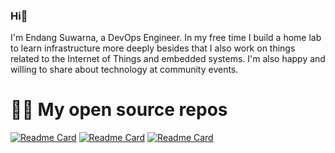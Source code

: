 ### Hi👋

I'm Endang Suwarna, a DevOps Engineer. In my free time I build a home lab to learn infrastructure more deeply besides that I also work on things related to the Internet of Things and embedded systems. I'm also happy and willing to share about technology at community events.

# 🧑‍💻 My open source repos

[![Readme Card](https://github-readme-stats.vercel.app/api/pin/?username=edsuwarna&repo=pangkalan&theme=radical)](https://github.com/edsuwarna/pangkalan)
[![Readme Card](https://github-readme-stats.vercel.app/api/pin/?username=edsuwarna&repo=whatilearned&theme=radical)](https://github.com/edsuwarna/whatilearned)
[![Readme Card](https://github-readme-stats.vercel.app/api/pin/?username=edsuwarna&repo=dotfile&theme=radical)](https://github.com/edsuwarna/dotfile)

